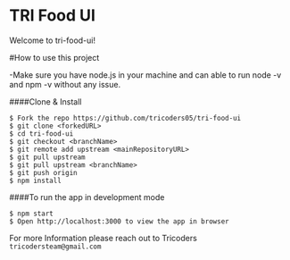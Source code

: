 # TRI Food UI

Welcome to tri-food-ui!

#How to use this project

-Make sure you have node.js in your machine and can able to run node -v and npm -v without any issue.

####Clone & Install

```shell
$ Fork the repo https://github.com/tricoders05/tri-food-ui
$ git clone <forkedURL>
$ cd tri-food-ui
$ git checkout <branchName>
$ git remote add upstream <mainRepositoryURL>
$ git pull upstream
$ git pull upstream <branchName>
$ git push origin
$ npm install
```

####To run the app in development mode

```shell
$ npm start
$ Open http://localhost:3000 to view the app in browser
```


For more Information please reach out to Tricoders `tricodersteam@gmail.com`